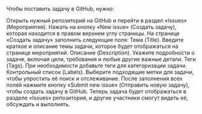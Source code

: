 Чтобы поставить задачу в GitHub, нужно:

Открыть нужный репозиторий на GitHub и перейти в раздел «Issues» (Мероприятия). 
Нажать на кнопку «New issue» (Создать задачу), которая находится в правом верхнем углу страницы. 
На странице «Создать задачу» заполнить следующие поля: 
Тема (Title). Введите краткое и описание темы задачи, которое будет отображаться на странице мероприятий. 
Описание (Description). Укажите подробности о задаче, включая цели, требования и любые другие важные детали. 
Теги (Tags). При необходимости добавьте теги для категоризации задачи. 
Контрольный список (Labels). Выберите подходящие метки для задачи, чтобы упростить её поиск и отслеживание. 
После заполнения всех полей нажмите кнопку «Submit new issue» (Отправить новую задачу), чтобы создать задачу в GitHub. 
Теперь задача будет отображаться в разделе «Issues» репозитория, и другие участники смогут видеть её, обсуждать и выполнять. 
